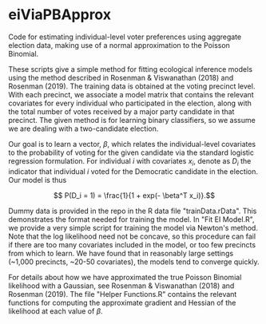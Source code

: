 # eiViaPBApprox
Code for estimating individual-level voter preferences using aggregate election data, making use of a normal approximation to the Poisson Binomial. 

These scripts give a simple method for fitting ecological inference models using the method described in Rosenman & Viswanathan (2018) and Rosenman (2019). The training data is obtained at the voting precinct level. With each precinct, we associate a model matrix that contains the relevant covariates for every individual who participated in the election, along with the total number of votes received by a major party candidate in that precinct. The given method is for learning binary classifiers, so we assume we are dealing with a two-candidate election. 

Our goal is to learn a vector, $\beta$, which relates the individual-level covariates to the probability of voting for the given candidate via the standard logistic regression formulation. For individual $i$ with covariates $x_i$, denote as $D_i$ the indicator that individual $i$ voted for the Democratic candidate in the election. Our model is thus

$$ P(D_i = 1) = \frac{1}{1 + exp(- \beta^T x_i)}.$$

Dummy data is provided in the repo in the R data file "trainData.rData". This demonstrates the format needed for training the model. In "Fit EI Model.R", we provide a very simple script for training the model via Newton's method. Note that the log likelihood need not be concave, so this procedure can fail if there are too many covariates included in the model, or too few precincts from which to learn. We have found that in reasonably large settings (~1,000 precincts, ~20-50 covariates), the models tend to converge quickly. 

For details about how we have approximated the true Poisson Binomial likelihood with a Gaussian, see Rosenman & Viswanathan (2018) and Rosenman (2019). The file "Helper Functions.R" contains the relevant functions for computing the approximate gradient and Hessian of the likelihood at each value of $\beta$. 